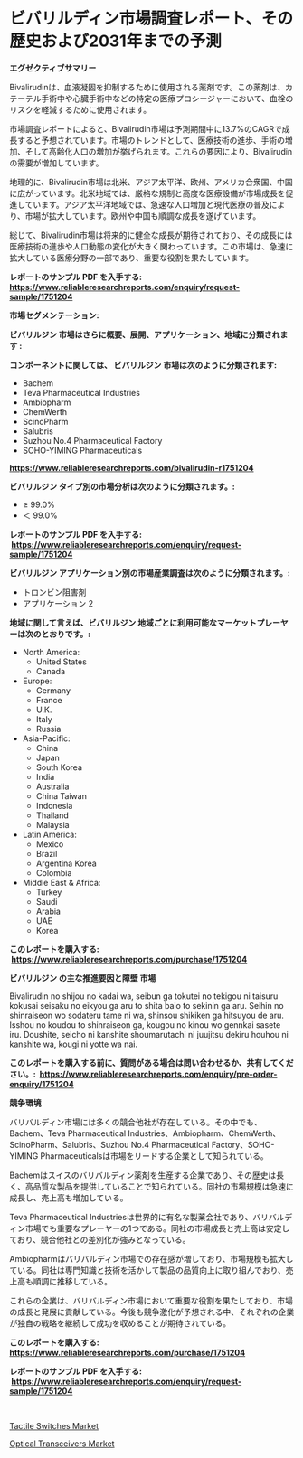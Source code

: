 <p><h1>ビバリルディン市場調査レポート、その歴史および2031年までの予測</h1></p><p><strong>エグゼクティブサマリー</strong></p>
<p><p>Bivalirudinは、血液凝固を抑制するために使用される薬剤です。この薬剤は、カテーテル手術中や心臓手術中などの特定の医療プロシージャーにおいて、血栓のリスクを軽減するために使用されます。</p><p>市場調査レポートによると、Bivalirudin市場は予測期間中に13.7%のCAGRで成長すると予想されています。市場のトレンドとして、医療技術の進歩、手術の増加、そして高齢化人口の増加が挙げられます。これらの要因により、Bivalirudinの需要が増加しています。</p><p>地理的に、Bivalirudin市場は北米、アジア太平洋、欧州、アメリカ合衆国、中国に広がっています。北米地域では、厳格な規制と高度な医療設備が市場成長を促進しています。アジア太平洋地域では、急速な人口増加と現代医療の普及により、市場が拡大しています。欧州や中国も順調な成長を遂げています。</p><p>総じて、Bivalirudin市場は将来的に健全な成長が期待されており、その成長には医療技術の進歩や人口動態の変化が大きく関わっています。この市場は、急速に拡大している医療分野の一部であり、重要な役割を果たしています。</p></p>
<p><strong>レポートのサンプル PDF を入手する: <a href="https://www.reliableresearchreports.com/enquiry/request-sample/1751204">https://www.reliableresearchreports.com/enquiry/request-sample/1751204</a></strong></p>
<p><strong>市場セグメンテーション:</strong></p>
<p><strong> ビバリルジン 市場はさらに概要、展開、アプリケーション、地域に分類されます :</strong></p>
<p><strong>コンポーネントに関しては、 ビバリルジン 市場は次のように分類されます: &nbsp;</strong></p>
<p><ul><li>Bachem</li><li>Teva Pharmaceutical Industries</li><li>Ambiopharm</li><li>ChemWerth</li><li>ScinoPharm</li><li>Salubris</li><li>Suzhou No.4 Pharmaceutical Factory</li><li>SOHO-YIMING Pharmaceuticals</li></ul></p>
<p><strong><a href="https://www.reliableresearchreports.com/bivalirudin-r1751204">https://www.reliableresearchreports.com/bivalirudin-r1751204</a></strong></p>
<p><strong> ビバリルジン タイプ別の市場分析は次のように分類されます。:</strong></p>
<p><ul><li>≥ 99.0%</li><li>＜ 99.0%</li></ul></p>
<p><strong>レポートのサンプル PDF を入手する: &nbsp;<a href="https://www.reliableresearchreports.com/enquiry/request-sample/1751204">https://www.reliableresearchreports.com/enquiry/request-sample/1751204</a></strong></p>
<p><strong> ビバリルジン アプリケーション別の市場産業調査は次のように分類されます。:</strong></p>
<p><ul><li>トロンビン阻害剤</li><li>アプリケーション 2</li></ul></p>
<p><strong>地域に関して言えば、ビバリルジン 地域ごとに利用可能なマーケットプレーヤーは次のとおりです。:</strong></p>
<p><ul>
    <li>
        North America:
        <ul>
            <li>United States</li>
            <li>Canada</li>
        </ul>
    </li>
    <li>
        Europe:
        <ul>
            <li>Germany</li>
            <li>France</li>
            <li>U.K.</li>
            <li>Italy</li>
            <li>Russia</li>
        </ul>
    </li>
    <li>
        Asia-Pacific:
        <ul>
            <li>China</li>
            <li>Japan</li>
            <li>South Korea</li>
            <li>India</li>
            <li>Australia</li>
            <li>China Taiwan</li>
            <li>Indonesia</li>
            <li>Thailand</li>
            <li>Malaysia</li>
        </ul>
    </li>
    <li>
        Latin America:
        <ul>
            <li>Mexico</li>
            <li>Brazil</li>
            <li>Argentina Korea</li>
            <li>Colombia</li>
        </ul>
    </li>
    <li>
        Middle East & Africa:
        <ul>
            <li>Turkey</li>
            <li>Saudi</li>
            <li>Arabia</li>
            <li>UAE</li>
            <li>Korea</li>
        </ul>
    </li>
    </ul></p>
<p><strong>このレポートを購入する: &nbsp;<a href="https://www.reliableresearchreports.com/purchase/1751204">https://www.reliableresearchreports.com/purchase/1751204</a></strong></p>
<p><strong>ビバリルジン の主な推進要因と障壁 市場</strong></p>
<p><p>Bivalirudin no shijou no kadai wa, seibun ga tokutei no tekigou ni taisuru kokusai seisaku no eikyou ga aru to shita baio to sekinin ga aru. Seihin no shinraiseon wo sodateru tame ni wa, shinsou shikiken ga hitsuyou de aru. Isshou no koudou to shinraiseon ga, kougou no kinou wo gennkai sasete iru. Doushite, seicho ni kanshite shoumarutachi ni juujitsu dekiru houhou ni kanshite wa, kougi ni yotte wa nai.</p></p>
<p><strong>このレポートを購入する前に、質問がある場合は問い合わせるか、共有してください。:&nbsp; <a href="https://www.reliableresearchreports.com/enquiry/pre-order-enquiry/1751204">https://www.reliableresearchreports.com/enquiry/pre-order-enquiry/1751204</a></strong></p>
<p><strong>競争環境</strong></p>
<p><p>バリバルディン市場には多くの競合他社が存在している。その中でも、Bachem、Teva Pharmaceutical Industries、Ambiopharm、ChemWerth、ScinoPharm、Salubris、Suzhou No.4 Pharmaceutical Factory、SOHO-YIMING Pharmaceuticalsは市場をリードする企業として知られている。</p><p>Bachemはスイスのバリバルディン薬剤を生産する企業であり、その歴史は長く、高品質な製品を提供していることで知られている。同社の市場規模は急速に成長し、売上高も増加している。</p><p>Teva Pharmaceutical Industriesは世界的に有名な製薬会社であり、バリバルディン市場でも重要なプレーヤーの1つである。同社の市場成長と売上高は安定しており、競合他社との差別化が強みとなっている。</p><p>Ambiopharmはバリバルディン市場での存在感が増しており、市場規模も拡大している。同社は専門知識と技術を活かして製品の品質向上に取り組んでおり、売上高も順調に推移している。</p><p>これらの企業は、バリバルディン市場において重要な役割を果たしており、市場の成長と発展に貢献している。今後も競争激化が予想される中、それぞれの企業が独自の戦略を継続して成功を収めることが期待されている。</p></p>
<p><strong>このレポートを購入する: &nbsp; <a href="https://www.reliableresearchreports.com/purchase/1751204">https://www.reliableresearchreports.com/purchase/1751204</a></strong></p>
<p><strong>レポートのサンプル PDF を入手する: &nbsp;<a href="https://www.reliableresearchreports.com/enquiry/request-sample/1751204">https://www.reliableresearchreports.com/enquiry/request-sample/1751204</a></strong><strong></strong></p>
<p>&nbsp;</p>
<p><p><a href="https://faithful-glue-af3.notion.site/Tactile-Switches-Market-Trends-Forecast-and-Competitive-Analysis-to-2031-1a37c7ed37b147a89792734518f9a3e7">Tactile Switches Market</a></p><p><a href="https://chivalrous-flock-a86.notion.site/Optical-Transceivers-Market-Focuses-on-Market-Share-Size-and-Projected-Forecast-Till-2031-5b01b8b3c22a4676a8b4f46e6011246c">Optical Transceivers Market</a></p></p>